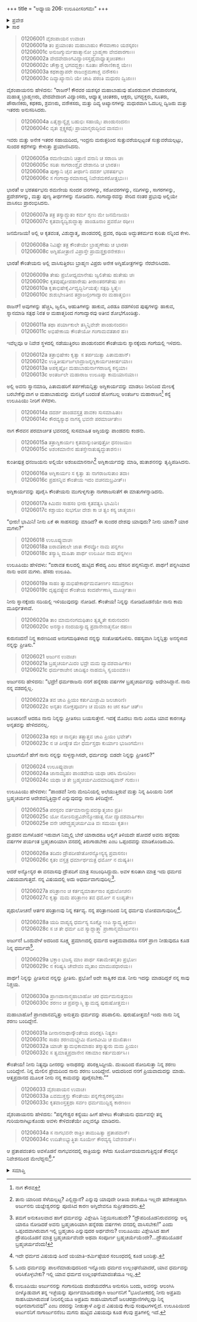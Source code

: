 +++
title = "ಅಧ್ಯಾಯ 206: ಉಲೂಪೀಸಂಗಮಃ"
+++

<details><summary>ಪ್ರವೇಶ</summary>


।।   ಓಂ ಓಂ ನಮೋ ನಾರಾಯಣಾಯ।।   ಶ್ರೀ ವೇದವ್ಯಾಸಾಯ ನಮಃ ।।

ಶ್ರೀ ಕೃಷ್ಣದ್ವೈಪಾಯನ ವೇದವ್ಯಾಸ ವಿರಚಿತ  

**ಶ್ರೀ ಮಹಾಭಾರತ**

**ಆದಿ ಪರ್ವ**

**ಅರ್ಜುನವನವಾಸ ಪರ್ವ**

**ಅಧ್ಯಾಯ 206**

</details>


<details><summary>ಸಾರ</summary>

ನಾಗಕನ್ಯೆ ಉಲೂಪಿಯು ಅರ್ಜುನನನ್ನು ಮೋಹಿಸಿ ತನ್ನ ಲೋಕಕ್ಕೆ ಎಳೆದುಕೊಂಡು ಹೋದುದು (1-13). ಅರ್ಜುನನು ಉಲೂಪಿಯೊಂದಿಗೆ ರಾತ್ರಿಯನ್ನು ಕಳೆದುದು (14-34).

</details>


> 01206001 ವೈಶಂಪಾಯನ ಉವಾಚ।  
01206001a ತಂ ಪ್ರಯಾಂತಂ ಮಹಾಬಾಹುಂ ಕೌರವಾಣಾಂ ಯಶಸ್ಕರಂ।  
01206001c ಅನುಜಗ್ಮುರ್ಮಹಾತ್ಮಾನೋ ಬ್ರಾಹ್ಮಣಾ ವೇದಪಾರಗಾಃ।।  
01206002a ವೇದವೇದಾಂಗವಿದ್ವಾಂಸಸ್ತಥೈವಾಧ್ಯಾತ್ಮಚಿಂತಕಾಃ।  
01206002c ಚೌಕ್ಷಾಶ್ಚ ಭಗವದ್ಭಕ್ತಾಃ ಸೂತಾಃ ಪೌರಾಣಿಕಾಶ್ಚ ಯೇ।।  
01206003a ಕಥಕಾಶ್ಚಾಪರೇ ರಾಜಂಶ್ರಮಣಾಶ್ಚ ವನೌಕಸಃ।  
01206003c ದಿವ್ಯಾಖ್ಯಾನಾನಿ ಯೇ ಚಾಪಿ ಪಠಂತಿ ಮಧುರಂ ದ್ವಿಜಾಃ।।

ವೈಶಂಪಾಯನನು ಹೇಳಿದನು: “ರಾಜನ್! ಕೌರವರ ಯಶಸ್ಕರ ಮಹಾಬಾಹುವು ಹೊರಡುವಾಗ ವೇದಪಾರಂಗತ, ಮಹಾತ್ಮ ಬ್ರಾಹ್ಮಣರು, ವೇದವೇದಾಂಗ ವಿದ್ವಾಂಸರು, ಆಧ್ಯಾತ್ಮ ಚಿಂತಕರು, ಆಕ್ಷರು, ಭಗದ್ಭಕ್ತರು, ಸೂತರು, ಪೌರಾಣಿಕರು, ಕಥಕರು, ಶ್ರವಣರು, ವನೌಕಸರು, ಮತ್ತು ದಿವ್ಯ ಆಖ್ಯಾನಗಳನ್ನು ಮಧುರವಾಗಿ ಓದಬಲ್ಲ ದ್ವಿಜರು ಮತ್ತು ಇತರರು ಅನುಸರಿಸಿದರು.

> 01206004a ಏತೈಶ್ಚಾನ್ಯೈಶ್ಚ ಬಹುಭಿಃ ಸಹಾಯೈಃ ಪಾಂಡುನಂದನಃ।  
01206004c ವೃತಃ ಶ್ಲಕ್ಷ್ಣಕಥೈಃ ಪ್ರಾಯಾನ್ಮರುದ್ಭಿರಿವ ವಾಸವಃ।।

ಇವರು ಮತ್ತು ಅನೇಕ ಇತರರ ಸಹಾಯದಿಂದ, ಇಂದ್ರನು ಮರುತ್ತರಿಂದ ಸುತ್ತುವರೆಯಲ್ಪಟ್ಟಂತೆ ಸುತ್ತುವರೆಯಲ್ಪಟ್ಟು, ಸುಂದರ ಕಥೆಗಳನ್ನು ಕೇಳುತ್ತಾ ಪ್ರಯಾಣಿಸಿದನು.

> 01206005a ರಮಣೀಯಾನಿ ಚಿತ್ರಾಣಿ ವನಾನಿ ಚ ಸರಾಂಸಿ ಚ।  
01206005c ಸರಿತಃ ಸಾಗರಾಂಶ್ಚೈವ ದೇಶಾನಪಿ ಚ ಭಾರತ।।  
01206006a ಪುಣ್ಯಾನಿ ಚೈವ ತೀರ್ಥಾನಿ ದದರ್ಶ ಭರತರ್ಷಭ।  
01206006c ಸ ಗಂಗಾದ್ವಾರಮಾಸಾದ್ಯ ನಿವೇಶಮಕರೋತ್ಪ್ರಭುಃ।।

ಭಾರತ! ಆ ಭರತರ್ಷಭನು ರಮಣೀಯ ಸುಂದರ ವನಗಳನ್ನು, ಸರೋವರಗಳನ್ನು, ನದಿಗಳನ್ನು, ಸಾಗರಗಳನ್ನು, ಪ್ರದೇಶಗಳನ್ನು, ಮತ್ತು ಪುಣ್ಯ ತೀರ್ಥಗಳನ್ನು ನೋಡಿದನು. ಗಂಗಾದ್ವಾರವನ್ನು ಸೇರಿದ ನಂತರ ಪ್ರಭುವು ಅಲ್ಲಿಯೇ ವಾಸಿಸಲು ಪ್ರಾರಂಭಿಸಿದನು.

> 01206007a ತತ್ರ ತಸ್ಯಾದ್ಭುತಂ ಕರ್ಮ ಶೃಣು ಮೇ ಜನಮೇಜಯ।  
01206007c ಕೃತವಾನ್ಯದ್ವಿಶುದ್ಧಾತ್ಮಾ ಪಾಂಡೂನಾಂ ಪ್ರವರೋ ರಥೀ।।

ಜನಮೇಜಯ! ಅಲ್ಲಿ ಆ ಕೃತವಂತ, ವಿಶುದ್ಧಾತ್ಮ, ಪಾಂಡವರಲ್ಲಿ ಪ್ರವರ, ರಥಿಯ ಅದ್ಭುತಕರ್ಮದ ಕುರಿತು ನನ್ನಿಂದ ಕೇಳು.

> 01206008a ನಿವಿಷ್ಟೇ ತತ್ರ ಕೌಂತೇಯೇ ಬ್ರಾಹ್ಮಣೇಷು ಚ ಭಾರತ।  
01206008c ಅಗ್ನಿಹೋತ್ರಾಣಿ ವಿಪ್ರಾಸ್ತೇ ಪ್ರಾದುಶ್ಚಕ್ರುರನೇಕಶಃ।।

ಭಾರತ! ಕೌಂತೇಯನು ಅಲ್ಲಿ ವಾಸಿಸುತ್ತಿರಲು ಬ್ರಾಹ್ಮಣ ವಿಪ್ರರು ಅನೇಕ ಅಗ್ನಿಹೋತ್ರಗಳನ್ನು ನೆರವೇರಿಸಿದರು.

> 01206009a ತೇಷು ಪ್ರಬೋಧ್ಯಮಾನೇಷು ಜ್ವಲಿತೇಷು ಹುತೇಷು ಚ।  
01206009c ಕೃತಪುಷ್ಪೋಪಹಾರೇಷು ತೀರಾಂತರಗತೇಷು ಚ।।  
01206010a ಕೃತಾಭಿಷೇಕೈರ್ವಿದ್ವದ್ಭಿರ್ನಿಯತೈಃ ಸತ್ಪಥಿ ಸ್ಥಿತೈಃ।  
01206010c ಶುಶುಭೇಽತೀವ ತದ್ರಾಜನ್ಗಂಗಾದ್ವಾರಂ ಮಹಾತ್ಮಭಿಃ।।

ರಾಜನ್! ಅವುಗಳನ್ನು ಹೆಚ್ಚಿಸಿ, ಜ್ವಲಿಸಿ, ಆಹುತಿಗಳನ್ನು ಹಾಕುವ, ಎರಡೂ ದಡಗಳಿಂದ ಪುಷ್ಪಗಳನ್ನು ಹಾಕುವ, ಸ್ನಾನಮಾಡಿ ಸತ್ಪಥ ನಿರತ ಆ ಮಹಾತ್ಮರಿಂದ ಗಂಗಾದ್ವಾರವು ಅತೀವ ಶೋಭೆಗೊಂಡಿತ್ತು.

> 01206011a ತಥಾ ಪರ್ಯಾಕುಲೇ ತಸ್ಮಿನ್ನಿವೇಶೇ ಪಾಂಡುನಂದನಃ।  
01206011c ಅಭಿಷೇಕಾಯ ಕೌಂತೇಯೋ ಗಂಗಾಮವತತಾರ ಹ।।

ಇವೆಲ್ಲವೂ ಆ ನಿವೇಶ ಸ್ಥಳದಲ್ಲಿ ನಡೆಯುತ್ತಿರಲು ಪಾಂಡುನಂದನ ಕೌಂತೇಯನು ಸ್ನಾನಕ್ಕೆಂದು ಗಂಗೆಯಲ್ಲಿ ಇಳಿದನು.

> 01206012a ತತ್ರಾಭಿಷೇಕಂ ಕೃತ್ವಾ ಸ ತರ್ಪಯಿತ್ವಾ ಪಿತಾಮಹಾನ್।  
01206012c ಉತ್ತಿತೀರ್ಷುರ್ಜಲಾದ್ರಾಜನ್ನಗ್ನಿಕಾರ್ಯಚಿಕೀರ್ಷಯಾ।।  
01206013a ಅಪಕೃಷ್ಟೋ ಮಹಾಬಾಹುರ್ನಾಗರಾಜಸ್ಯ ಕನ್ಯಯಾ।  
01206013c ಅಂತರ್ಜಲೇ ಮಹಾರಾಜ ಉಲೂಪ್ಯಾ ಕಾಮಯಾನಯಾ।।

ಅಲ್ಲಿ ಅವನು ಸ್ನಾನಮಾಡಿ, ಪಿತಾಮಹರಿಗೆ ತರ್ಪಣೆಯನ್ನಿತ್ತು ಅಗ್ನಿಕಾರ್ಯವನ್ನು ಮಾಡಲು ನೀರಿನಿಂದ ಮೇಲಕ್ಕೆ ಬರಬೇಕೆನ್ನುವಾಗ ಆ ಮಹಾಬಾಹುವನ್ನು ಮನಸ್ಸಿಗೆ ಬಂದಂತೆ ಹೋಗಬಲ್ಲ ಅಂತರ್ಜಲ ಮಹಾರಾಜನ[^1] ಕನ್ಯೆ ಉಲೂಪಿಯು ನೀರಿಗೆ ಸೆಳೆದಳು.

> 01206014a ದದರ್ಶ ಪಾಂಡವಸ್ತತ್ರ ಪಾವಕಂ ಸುಸಮಾಹಿತಂ।  
01206014c ಕೌರವ್ಯಸ್ಯಾಥ ನಾಗಸ್ಯ ಭವನೇ ಪರಮಾರ್ಚಿತೇ।।

ನಾಗ ಕೌರವನ ಪರಮಾರ್ಚಿತ ಭವನದಲ್ಲಿ ಸುಸಮಾಹಿತ ಅಗ್ನಿಯನ್ನು ಪಾಂಡವನು ಕಂಡನು.

> 01206015a ತತ್ರಾಗ್ನಿಕಾರ್ಯಂ ಕೃತವಾನ್ಕುಂತೀಪುತ್ರೋ ಧನಂಜಯಃ।  
01206015c ಅಶಂಕಮಾನೇನ ಹುತಸ್ತೇನಾತುಷ್ಯದ್ಧುತಾಶನಃ।।

ಕುಂತೀಪುತ್ರ ಧನಂಜಯನು ಅಲ್ಲಿಯೇ ಅಶಂಖಮಾನನಾಗಿ[^2] ಅಗ್ನಿಕಾರ್ಯವನ್ನು ಮಾಡಿ, ಹುತಾಶನನನ್ನು ತೃಪ್ತಿಪಡಿಸಿದನು.

> 01206016a ಅಗ್ನಿಕಾರ್ಯಂ ಸ ಕೃತ್ವಾ ತು ನಾಗರಾಜಸುತಾಂ ತದಾ।  
01206016c ಪ್ರಹಸನ್ನಿವ ಕೌಂತೇಯ ಇದಂ ವಚನಮಬ್ರವೀತ್।।

ಅಗ್ನಿಕಾರ್ಯವನ್ನು ಪೂರೈಸಿ ಕೌಂತೇಯನು ಮುಗುಳ್ನಗುತ್ತಾ ನಾಗರಾಜಸುತೆಗೆ ಈ ಮಾತುಗಳನ್ನಾಡಿದನು.

> 01206017a ಕಿಮಿದಂ ಸಾಹಸಂ ಭೀರು ಕೃತವತ್ಯಸಿ ಭಾಮಿನಿ।  
01206017c ಕಶ್ಚಾಯಂ ಸುಭಗೋ ದೇಶಃ ಕಾ ಚ ತ್ವಂ ಕಸ್ಯ ಚಾತ್ಮಜಾ।।

“ಭೀರು! ಭಾಮಿನಿ! ನೀನು ಏಕೆ ಈ ಸಾಹಸವನ್ನು ಮಾಡಿದೆ? ಈ ಸುಂದರ ದೇಶವು ಯಾವುದು? ನೀನು ಯಾರು? ಯಾರ ಮಗಳು?”

> 01206018 ಉಲೂಪ್ಯುವಾಚ।  
01206018a ಐರಾವತಕುಲೇ ಜಾತಃ ಕೌರವ್ಯೋ ನಾಮ ಪನ್ನಗಃ।   
01206018c ತಸ್ಯಾಸ್ಮಿ ದುಹಿತಾ ಪಾರ್ಥ ಉಲೂಪೀ ನಾಮ ಪನ್ನಗೀ।।

ಉಲೂಪಿಯು ಹೇಳಿದಳು: “ಐರಾವತ ಕುಲದಲ್ಲಿ ಹುಟ್ಟಿದ ಕೌರವ್ಯ ಎಂಬ ಹೆಸರಿನ ಪನ್ನಗನಿದ್ದಾನೆ. ಪಾರ್ಥ! ಪನ್ನಗಿಯಾದ ನಾನು ಅವನ ಮಗಳು. ಹೆಸರು ಉಲೂಪಿ.

> 01206019a ಸಾಹಂ ತ್ವಾಮಭಿಷೇಕಾರ್ಥಮವತೀರ್ಣಂ ಸಮುದ್ರಗಾಂ।  
01206019c ದೃಷ್ಟವತ್ಯೇವ ಕೌಂತೇಯ ಕಂದರ್ಪೇಣಾಸ್ಮಿ ಮೂರ್ಚ್ಛಿತಾ।।

ನೀನು ಸ್ನಾನಕ್ಕೆಂದು ನದಿಯಲ್ಲಿ ಇಳಿಯುವುದನ್ನು ನೋಡಿದೆ. ಕೌಂತೇಯ! ನಿನ್ನನ್ನು ನೋಡಿದೊಡನೆಯೇ ನಾನು ಕಾಮ ಮೂರ್ಛಿತಳಾದೆ.

> 01206020a ತಾಂ ಮಾಮನಂಗಮಥಿತಾಂ ತ್ವತ್ಕೃತೇ ಕುರುನಂದನ।  
01206020c ಅನನ್ಯಾಂ ನಂದಯಸ್ವಾದ್ಯ ಪ್ರದಾನೇನಾತ್ಮನೋ ರಹಃ।।

ಕುರುನಂದನ! ನಿನ್ನ ಕಾರಣದಿಂದ ಅನಂಗಮಥಿತಳಾದ ನನ್ನನ್ನು ಸಂತೋಷಗೊಳಿಸು. ರಹಸ್ಯವಾಗಿ ನಿನ್ನನ್ನಿತ್ತು ಅನನ್ಯಳಾದ ನನ್ನನ್ನು ಪ್ರೀತಿಸು.”

> 01206021 ಅರ್ಜುನ ಉವಾಚ।  
01206021a ಬ್ರಹ್ಮಚರ್ಯಮಿದಂ ಭದ್ರೇ ಮಮ ದ್ವಾದಶವಾರ್ಷಿಕಂ।  
01206021c ಧರ್ಮರಾಜೇನ ಚಾದಿಷ್ಟಂ ನಾಹಮಸ್ಮಿ ಸ್ವಯಂವಶಃ।।

ಅರ್ಜುನನು ಹೇಳಿದನು: “ಭದ್ರೇ! ಧರ್ಮರಾಜನು ನನಗೆ ಹನ್ನೆರಡು ವರ್ಷಗಳ ಬ್ರಹ್ಮಚರ್ಯವನ್ನು ಅದೇಶಿಸಿದ್ದಾನೆ. ನಾನು ನನ್ನ ವಶದಲ್ಲಿಲ್ಲ.

> 01206022a ತವ ಚಾಪಿ ಪ್ರಿಯಂ ಕರ್ತುಮಿಚ್ಛಾಮಿ ಜಲಚಾರಿಣಿ।  
01206022c ಅನೃತಂ ನೋಕ್ತಪೂರ್ವಂ ಚ ಮಯಾ ಕಿಂ ಚನ ಕರ್ಹಿ ಚಿತ್।।

ಜಲಚಾರಿಣಿ! ಆದರೂ ನಾನು ನಿನ್ನನ್ನು ಪ್ರೀತಿಸಲು ಬಯಸುತ್ತೇನೆ. ಇದಕ್ಕೆ ಮೊದಲು ನಾನು ಎಂದೂ ಯಾವ ಕಾರಣಕ್ಕೂ ಅನೃತವನ್ನು ಹೇಳಿದವನಲ್ಲ.

> 01206023a ಕಥಂ ಚ ನಾನೃತಂ ತತ್ಸ್ಯಾತ್ತವ ಚಾಪಿ ಪ್ರಿಯಂ ಭವೇತ್।  
01206023c ನ ಚ ಪೀಡ್ಯೇತ ಮೇ ಧರ್ಮಸ್ತಥಾ ಕುರ್ಯಾಂ ಭುಜಂಗಮೇ।।

ಭುಜಂಗಮೇ! ಹೇಗೆ ನಾನು ನನ್ನನ್ನು ಸುಳ್ಳನ್ನಾಗಿಸದೇ, ಧರ್ಮವನ್ನು ಬಿಡದೇ ನಿನ್ನನ್ನು ಪ್ರೀತಿಸಲಿ?”

> 01206024 ಉಲೂಪ್ಯುವಾಚ।  
01206024a ಜಾನಾಮ್ಯಹಂ ಪಾಂಡವೇಯ ಯಥಾ ಚರಸಿ ಮೇದಿನೀಂ।  
01206024c ಯಥಾ ಚ ತೇ ಬ್ರಹ್ಮಚರ್ಯಮಿದಮಾದಿಷ್ಟವಾನ್ ಗುರುಃ।।

ಉಲೂಪಿಯು ಹೇಳಿದಳು: “ಪಾಂಡವ! ನೀನು ಮೇದಿನಿಯಲ್ಲಿ ಅಲೆಯುತ್ತಿರುವೆ ಮತ್ತು ನಿನ್ನ ಹಿರಿಯನು ನಿನಗೆ ಬ್ರಹ್ಮಚರ್ಯದ ಆದೇಶವನ್ನಿತ್ತಿದ್ದಾನೆ ಎನ್ನುವುದನ್ನು ನಾನು ತಿಳಿದಿದ್ದೇನೆ.

> 01206025a ಪರಸ್ಪರಂ ವರ್ತಮಾನಾನ್ದ್ರುಪದಸ್ಯಾತ್ಮಜಾಂ ಪ್ರತಿ।  
01206025c ಯೋ ನೋಽನುಪ್ರವಿಶೇನ್ಮೋಹಾತ್ಸ ನೋ ದ್ವಾದಶವಾರ್ಷಿಕಂ।  
01206025e ವನೇ ಚರೇದ್ಬ್ರಹ್ಮಚರ್ಯಮಿತಿ ವಃ ಸಮಯಃ ಕೃತಃ।।

ದ್ರುಪದನ ಮಗಳೊಡನೆ ಇರುವಾಗ ನಿಮ್ಮಲ್ಲಿ ಬೇರೆ ಯಾರಾದರೂ ಅಲ್ಲಿಗೆ ತಿಳಿಯದೇ ಹೋದರೆ ಅವನು ಹನ್ನೆರಡು ವರ್ಷಗಳ ಪರ್ಯಂತ ಬ್ರಹ್ಮಚಾರಿಯಾಗಿ ವನದಲ್ಲಿ ತಿರುಗಾಡಬೇಕು ಎಂಬ ಒಪ್ಪಂದವನ್ನು ಮಾಡಿಕೊಂಡಿರುವಿರಿ.

> 01206026a ತದಿದಂ ದ್ರೌಪದೀಹೇತೋರನ್ಯೋನ್ಯಸ್ಯ ಪ್ರವಾಸನಂ।  
01206026c ಕೃತಂ ವಸ್ತತ್ರ ಧರ್ಮಾರ್ಥಮತ್ರ ಧರ್ಮೋ ನ ದುಷ್ಯತಿ।।

ಆದರೆ ಅನ್ಯೋನ್ಯರ ಈ ವನವಾಸವು ದ್ರೌಪದಿಗೆ ಮಾತ್ರ ಸಂಬಂಧಿಸಿದ್ದುದು. ಅವಳ ಕುರಿತಾಗಿ ಮಾತ್ರ ಇದು ಧರ್ಮದ ವಿಷಯವಾಗುತ್ತದೆ. ನನ್ನ ವಿಷಯದಲ್ಲಿ ಅದು ಅಧರ್ಮವಾಗುವುದಿಲ್ಲ[^3].

> 01206027a ಪರಿತ್ರಾಣಂ ಚ ಕರ್ತವ್ಯಮಾರ್ತಾನಾಂ ಪೃಥುಲೋಚನ।  
01206027c ಕೃತ್ವಾ ಮಮ ಪರಿತ್ರಾಣಂ ತವ ಧರ್ಮೋ ನ ಲುಪ್ಯತೇ।।

ಪೃಥುಲೋಚನ! ಆರ್ತರ ಪರಿತ್ರಾಣವು ನಿನ್ನ ಕರ್ತವ್ಯ. ನನ್ನ ಪರಿತ್ರಾಣದಿಂದ ನಿನ್ನ ಧರ್ಮವು ಲೋಪವಾಗುವುದಿಲ್ಲ[^4].

> 01206028a ಯದಿ ವಾಪ್ಯಸ್ಯ ಧರ್ಮಸ್ಯ ಸೂಕ್ಷ್ಮೋಽಪಿ ಸ್ಯಾದ್ವ್ಯತಿಕ್ರಮಃ।  
01206028c ಸ ಚ ತೇ ಧರ್ಮ ಏವ ಸ್ಯಾದ್ದಾತ್ತ್ವಾ ಪ್ರಾಣಾನ್ಮಮಾರ್ಜುನ।।

ಅರ್ಜುನ! ಒಂದುವೇಳೆ ಅದರಿಂದ ಸೂಕ್ಷ್ಮ ಪ್ರಮಾಣದಲ್ಲಿ ಧರ್ಮದ ಅತಿಕ್ರಮವಾದರೂ ನನಗೆ ಪ್ರಾಣ ನೀಡುವುದೂ ಕೂಡ ನಿನ್ನ ಧರ್ಮವೇ[^5].

> 01206029a ಭಕ್ತಾಂ ಭಜಸ್ವ ಮಾಂ ಪಾರ್ಥ ಸತಾಮೇತನ್ಮತಂ ಪ್ರಭೋ।  
01206029c ನ ಕರಿಷ್ಯಸಿ ಚೇದೇವಂ ಮೃತಾಂ ಮಾಮುಪಧಾರಯ।।

ಪಾರ್ಥ! ನಿನ್ನನ್ನು ಪ್ರೀತಿಸುವ ನನ್ನನ್ನು ಪ್ರೀತಿಸು. ಪ್ರಭೋ! ಅದೇ ಸಾತ್ವಿಕರ ಮತ. ನೀನು ಇದನ್ನು ಮಾಡದಿದ್ದರೆ ನನ್ನ ಸಾವು ನಿಶ್ಚಯ.

> 01206030a ಪ್ರಾಣದಾನಾನ್ಮಹಾಬಾಹೋ ಚರ ಧರ್ಮಮನುತ್ತಮಂ।  
01206030c ಶರಣಂ ಚ ಪ್ರಪನ್ನಾಸ್ಮಿ ತ್ವಾಮದ್ಯ ಪುರುಷೋತ್ತಮ।।

ಮಹಾಬಾಹೋ! ಪ್ರಾಣದಾನವನ್ನಿತ್ತು ಅನುತ್ತಮ ಧರ್ಮವನ್ನು ಪರಿಪಾಲಿಸು. ಪುರುಷೋತ್ತಮ! ಇಂದು ನಾನು ನಿನ್ನ ಶರಣು ಬಂದಿದ್ದೇನೆ.

> 01206031a ದೀನಾನನಾಥಾನ್ಕೌಂತೇಯ ಪರಿರಕ್ಷಸಿ ನಿತ್ಯಶಃ।  
01206031c ಸಾಹಂ ಶರಣಮಭ್ಯೇಮಿ ರೋರವೀಮಿ ಚ ದುಃಖಿತಾ।।  
01206032a ಯಾಚೇ ತ್ವಾಮಭಿಕಾಮಾಹಂ ತಸ್ಮಾತ್ಕುರು ಮಮ ಪ್ರಿಯಂ।  
01206032c ಸ ತ್ವಮಾತ್ಮಪ್ರದಾನೇನ ಸಕಾಮಾಂ ಕರ್ತುಮರ್ಹಸಿ।।

ಕೌಂತೇಯ! ನೀನು ನಿತ್ಯವೂ ದೀನರನ್ನು ಅನಾಥರನ್ನು ಪರಿರಕ್ಷಿಸಿದ್ದೀಯೆ. ದುಃಖದಿಂದ ರೋದಿಸುತ್ತಾ ನಿನ್ನ ಶರಣು ಬಂದಿದ್ದೇನೆ. ನಿನ್ನ ಮೇಲಿನ ಪ್ರೇಮದಿಂದ ನಾನು ಶರಣು ಬಂದಿದ್ದೇನೆ. ಆದುದರಿಂದ ನನಗೆ ಪ್ರಿಯವಾದುದನ್ನು ಮಾಡು. ಆತ್ಮಪ್ರದಾನದ ಮೂಲಕ ನೀನು ನನ್ನ ಕಾಮವನ್ನು ಪೂರೈಸಬೇಕು.””

> 01206033 ವೈಶಂಪಾಯನ ಉವಾಚ।  
01206033a ಏವಮುಕ್ತಸ್ತು ಕೌಂತೇಯಃ ಪನ್ನಗೇಶ್ವರಕನ್ಯಯಾ।   
01206033c ಕೃತವಾಂಸ್ತತ್ತಥಾ ಸರ್ವಂ ಧರ್ಮಮುದ್ದಿಶ್ಯ ಕಾರಣಂ।।

ವೈಶಂಪಾಯನನು ಹೇಳಿದನು: “ಪನ್ನಗೇಶ್ವರ ಕನ್ಯೆಯು ಹೀಗೆ ಹೇಳಲು ಕೌಂತೇಯನು ಧರ್ಮವನ್ನೇ ತನ್ನ ಗುರಿಯನಾಗಿಟ್ಟುಕೊಂಡು ಅವಳು ಕೇಳಿದಂತೆಯೇ ಎಲ್ಲವನ್ನೂ ಮಾಡಿದನು.

> 01206034a ಸ ನಾಗಭವನೇ ರಾತ್ರಿಂ ತಾಮುಷಿತ್ವಾ ಪ್ರತಾಪವಾನ್।  
01206034c ಉದಿತೇಽಭ್ಯುತ್ಥಿತಃ ಸೂರ್ಯೇ ಕೌರವ್ಯಸ್ಯ ನಿವೇಶನಾತ್।।

ಆ ಪ್ರತಾಪವಂತನು ಅವಳೊಡನೆ ನಾಗಭವನದಲ್ಲಿ ರಾತ್ರಿಯನ್ನು ಕಳೆದು ಸೂರ್ಯೋದಯವಾಗುತ್ತಿದ್ದಂತೆ ಕೌರವ್ಯನ ನಿವೇಶನದಿಂದ ಮೇಲೆದ್ದನು[^6].”


<details><summary>ಸಮಾಪ್ತಿ</summary>


ಇತಿ ಶ್ರೀಮಹಾಭಾರತೇ ಆದಿಪರ್ವಣಿ ಅರ್ಜುನವನವಾಸಪರ್ವಣಿ ಉಲೂಪೀಸಂಗಮೇ ಷಡಧಿಕದ್ವಿಶತತಮೋಽಧ್ಯಾಯಃ।।  
ಇದು ಶ್ರೀಮಹಾಭಾರತದ ಆದಿಪರ್ವದಲ್ಲಿ ಅರ್ಜುನವನವಾಸಪರ್ವದಲ್ಲಿ ಉಲೂಪೀಸಂಗಮ ಎನ್ನುವ ಇನ್ನೂರಾಆರನೆಯ ಅಧ್ಯಾಯವು.


</details>

[^1]: ನಾಗ ಕೌರವ

[^2]: ತಾನು ಯಾರಿಂದ ಸೆಳೆಯಲ್ಪಟ್ಟ? ಎಲ್ಲಿದ್ದಾನೆ? ಎನ್ನುವು ಯಾವುದೇ ರೀತಿಯ ಶಂಕೆಯೂ ಇಲ್ಲದೇ ತದೇಕಚಿತ್ತನಾಗಿ ಅರ್ಜುನನು ಯಜ್ಞೇಶ್ವರನನ್ನು ಪೂಜಿಸಿದ ಕಾರಣ ಅಗ್ನಿದೇವನೂ ಸುಪ್ರೀತನಾದನು.

[^3]: ತಮಗೆ ಅನುಕೂಲವಾದ ಹಾಗೆ ಧರ್ಮವನ್ನು ವಿಶ್ಲೇಷಿಸಿ ನಿಶ್ಚಯಿಸಬಹುದೇ? “ದ್ರೌಪದಿಯೊಡನಿರುವವನನ್ನು ಅನ್ಯ ಯಾರೂ ನೋಡಿದರೆ ಅವನು ಬ್ರಹ್ಮಚಾರಿಯಾಗಿ ಹನ್ನೆರಡು ವರ್ಷಗಳು ವನದಲ್ಲಿ ವಾಸಿಸಬೇಕು!” ಎಂದು ಒಪ್ಪಂದವಾಗಿರುವಾಗ ಇಲ್ಲಿ ಬ್ರಹ್ಮಚಾರಿ ಎನ್ನುವುದರ ಅರ್ಥವೇನು? ಉಲೂಪಿಯು ವಿಶ್ಲೇಷಿಸಿದ ಹಾಗೆ ದ್ರೌಪದಿಯೊಡನೆ ಮಾತ್ರ ಬ್ರಹ್ಮಚರ್ಯವೆಂದೇ ಅಥವಾ ಸಂಪೂರ್ಣ ಬ್ರಹ್ಮಚರ್ಯೆಯೆಂದೇ?...ದ್ರೌಪದಿಯೊಡನೆ ಬ್ರಹ್ಮಚರ್ಯವೆಂದು!

[^4]: ಇದೇ ಧರ್ಮದ ವಿಷಯವು ಹಿಂದೆ ಯಯಾತಿ-ಶರ್ಮಿಷ್ಠೆಯರ ಸಂಬಂಧದಲ್ಲಿ ಕೂಡ ಬಂದಿತ್ತು.

[^5]: ಒಂದು ಧರ್ಮವನ್ನು ಪಾಲನೆಮಾಡುವುದರಿಂದ ಇನ್ನೊಂದು ಧರ್ಮದ ಉಲ್ಲಂಘನೆಯಾದರೆ, ಯಾವ ಧರ್ಮವನ್ನು ಆರಿಸಿಕೊಳ್ಳಬೇಕು? ಇಲ್ಲಿ ಯಾವ ಧರ್ಮದ ಉಲ್ಲಂಘನೆಯಾದಂತೆಯೂ ಇಲ್ಲ.

[^6]: ಉಲೂಪಿಯು ಅರ್ಜುನನನ್ನು ಗಂಗಾನದಿಯ ದಂಡೆಯವರೆಗೂ ಅನುಸರಿಸಿ ಬಂದು, ಅವನನ್ನು ಆಲಂಗಿಸಿ ಬೀಳ್ಕೊಡುವಾಗ ತನ್ನ ಇಚ್ಛೆಯನ್ನು ಪೂರ್ಣಮಾಡಿದುದಕ್ಕಾಗಿ ಅರ್ಜುನನಿಗೆ “ಭೂಲೋಕದಲ್ಲಿ ನೀನು ಅಪ್ರತಿಮ ಸಾಹಸಿಯಾಗಿರುವಂತೆ ನೀರಿನಲ್ಲಿಯೂ ಅಪ್ರತಿಮ ಸಾಹಸಿಯಾಗುವೆ! ಜಲಚರಪ್ರಾಣಿಗಳೆಲ್ಲವೂ ನಿನ್ನ ಅಧೀನವಾಗುವವು!” ಎಂಬ ವರವನ್ನು ನೀಡುತ್ತಾಳೆ ಎನ್ನುವ ವಿಷಯವು ಕೆಲವು ಸಂಪುಟಗಳಲ್ಲಿದೆ. ಉಲೂಪಿಯಿಂದ ಅರ್ಜುನನಿಗೆ ನಾಗಾರ್ಜುನನೆಂಬ ಮಗನು ಹುಟ್ಟಿದ ವಿಷಯವೂ ಕೂಡ ಕೆಲವು ಪ್ರತಿಗಳಲ್ಲಿ ಇದೆ.


